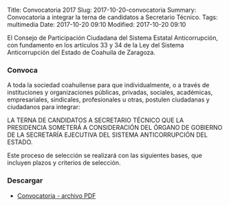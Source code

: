 Title: Convocatoria 2017
Slug: 2017-10-20-convocatoria
Summary: Convocatoria a integrar la terna de candidatos a Secretario Técnico.
Tags: multimedia
Date: 2017-10-20 09:10
Modified: 2017-10-20 09:10

El Consejo de Participación Ciudadana del Sistema Estatal Anticorrupción, con
fundamento en los artículos 33 y 34 de la Ley del Sistema Anticorrupción del Estado
de Coahuila de Zaragoza.

### Convoca

A toda la sociedad coahuilense para que individualmente, o a través de instituciones
y organizaciones públicas, privadas, sociales, académicas, empresariales,
sindicales, profesionales u otras, postulen ciudadanas y ciudadanos para integrar:

LA TERNA DE CANDIDATOS A SECRETARIO TÉCNICO QUE LA PRESIDENCIA
SOMETERÁ A CONSIDERACIÓN DEL ÓRGANO DE GOBIERNO DE LA
SECRETARÍA EJECUTIVA DEL SISTEMA ANTICORRUPCIÓN DEL ESTADO.

Este proceso de selección se realizará con las siguientes bases, que incluyen plazos
y criterios de selección.

### Descargar

* [Convocatoria - archivo PDF](convocatoria-st.pdf)
